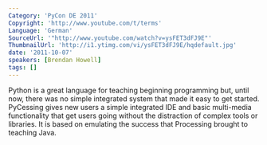```yaml
---
Category: 'PyCon DE 2011'
Copyright: 'http://www.youtube.com/t/terms'
Language: 'German'
SourceUrl: '"http://www.youtube.com/watch?v=ysFET3dFJ9E"'
ThumbnailUrl: 'http://i1.ytimg.com/vi/ysFET3dFJ9E/hqdefault.jpg'
date: '2011-10-07'
speakers: [Brendan Howell]
tags: []
---
```

Python is a great language for teaching beginning programming but, until now, there was no simple integrated system that made it easy to get started.  PyCessing gives new users a simple integrated IDE and basic multi-media functionality that get users going without the distraction of complex tools or libraries.  It is based on emulating the success that Processing brought to teaching Java.